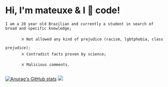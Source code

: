 # Hi, I'm mateuxe & I &#x1F90D; code!
    I am a 20 year old Brazilian and currently a student in search of broad and specific knowledge;

           ྾ Not allowed any kind of prejudice (racism, lgbtphobia, class prejudice);
           ྾ Contradict facts proven by science;
           ྾ Malicious comments.
        
 [![Anurag's GitHub stats](https://github-readme-stats.vercel.app/api?username=mateuxe)](https://github.com/anuraghazra/github-readme-stats)
  <img src="https://github-readme-streak-stats.herokuapp.com/?user={mateuxe}" />
